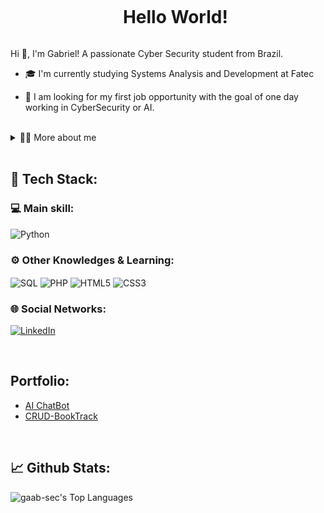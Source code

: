 <!--título-->
<div id="user-content-toc">
  <ul align="center">
    <summary><h1 style="display: inline-block">Hello World!</h1></summary>
</div>

<!-- Presentation -->
<p>
  Hi 👋, I'm Gabriel!
  A passionate Cyber Security student from Brazil.

  - 🎓 I'm currently studying Systems Analysis and Development at Fatec

  - 🔭 I am looking for my first job opportunity with the goal of one day working in CyberSecurity or AI.
</p>

<br>

<!-- Dropdown -->
<details>
  <summary>👨‍💻 More about me</summary>

  - 💬 I am 18 years old, currently living in Brazil. I speak intermediate English and have experience with Python, Linux, and SQL. Although I have not yet had a job, I am actively seeking an internship opportunity to gain professional experience. My goal is to build a career in Cybersecurity or AI, and ideally, work with both fields in the future.

  - ⚡ I enjoy reading books, playing games, watching movies, and exercising. I believe these activities help me develop a broader perspective and improve my problem-solving skills, which are essential for my work in technology. :)
</details>

<br>

<h2>🚀 Tech Stack:</h2> 
<!-- Skills: Main skills -->
  <div style="flex-basis: 48%;">
    <h3>💻  Main skill: </h3>
    <img align="center" alt="Python" src="https://img.shields.io/badge/Python-14354C?style=for-the-badge&logo=python&logoColor=white">
  </div>

<!-- Skills: Other Knowledge -->
  <div style="flex-basis: 48%;">
    <h3>⚙️  Other Knowledges & Learning: </h3>
    <img align="center" alt="SQL" src="https://img.shields.io/badge/Mysql-E95420?style=for-the-badge&logo=Mysql&logoColor=white">
    <img align="center" alt="PHP" src="https://img.shields.io/badge/PHP-777BB4?style=for-the-badge&logo=php&logoColor=white">
    <img align="center" alt="HTML5" src="https://img.shields.io/badge/HTML5-E34F26?style=for-the-badge&logo=html5&logoColor=white">
    <img align="center" alt="CSS3" src="https://img.shields.io/badge/CSS3-1572B6?style=for-the-badge&logo=css3&logoColor=white">
  </div>

  
  <h3>🌐  Social Networks: </h3>
  
  [![LinkedIn](https://img.shields.io/badge/LinkedIn-0077B5?style=for-the-badge&logo=linkedin&logoColor=white)](https://www.linkedin.com/in/gabriel-oldrado/)

<br>

<!-- Portfolio -->

## Portfolio:
- [AI ChatBot](https://github.com/gaab-sec/AI-ChatBot)
- [CRUD-BookTrack](https://github.com/gaab-sec/Projeto_BookTrack)

<!--
- [Exploratory Data Analysis](https://github.com/VariableBee/EDA_Loggi)
- [Interactive Data Visualization](https://github.com/VariableBee/COVID_19_DASHBOARD)
- [Data Querying and Analysis](https://github.com/VariableBee/AWS_Athena_Queries)
- [Client Registry System](https://github.com/VariableBee/Cartorio)
-->

<br>

<h2>📈 Github Stats:</h2>

<!-- GithubStats -->
![gaab-sec's Top Languages](https://github-readme-stats.vercel.app/api/top-langs/?username=gaab-sec&theme=gotham&show_icons=true&hide_border=true&layout=compact) <br>


<!-- GIF -->
<!-- 
<p align="left">
  <img align="center" src="https://github.com/VariableBee/VariableBee/assets/77739311/4e9f41af-6b57-49a7-b15a-74322e96b4d7" alt="Imagem">
</p>
-->

